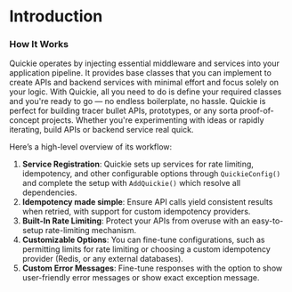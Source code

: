 # Introduction

### How It Works

Quickie operates by injecting essential middleware and services into your application pipeline. It provides base classes that you can implement to create APIs and backend services with minimal effort and focus solely on your logic. With Quickie, all you need to do is define your required classes and you're ready to go — no endless boilerplate, no hassle. Quickie is perfect for building tracer bullet APIs, prototypes, or any sorta proof-of-concept projects. Whether you're experimenting with ideas or rapidly iterating, build APIs or backend service real quick.

 Here’s a high-level overview of its workflow:

1. **Service Registration**: Quickie sets up services for rate limiting, idempotency, and other configurable options through `QuickieConfig()` and complete the setup with `AddQuickie()` which resolve all dependencies.
2. **Idempotency made simple**: Ensure API calls yield consistent results when retried, with support for custom idempotency providers.
3. **Built-In Rate Limiting**: Protect your APIs from overuse with an easy-to-setup rate-limiting mechanism.
4. **Customizable Options**: You can fine-tune configurations, such as permitting limits for rate limiting or choosing a custom idempotency provider (Redis, or any external databases).
5. **Custom Error Messages**: Fine-tune responses with the option to show user-friendly error messages or show exact exception message.
